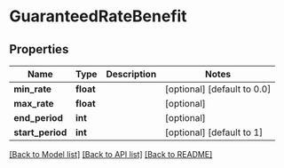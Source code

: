 # GuaranteedRateBenefit

## Properties
Name | Type | Description | Notes
------------ | ------------- | ------------- | -------------
**min_rate** | **float** |  | [optional] [default to 0.0]
**max_rate** | **float** |  | [optional] 
**end_period** | **int** |  | [optional] 
**start_period** | **int** |  | [optional] [default to 1]

[[Back to Model list]](../README.md#documentation-for-models) [[Back to API list]](../README.md#documentation-for-api-endpoints) [[Back to README]](../README.md)


